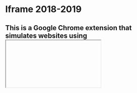 # Iframe 2018-2019
## This is a Google Chrome extension that simulates websites using <iframe> elements. If you are familiar with google chrome extensions please feel free to mess with it. I made this project back in late 2018 / mid 2019 during primary school (Year 7-8) to get out of doing schoolwork (Yes im not even kidding I spent so much time playing games on this)
<sub>Patrick Nally 2019</sub>
